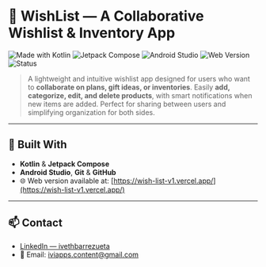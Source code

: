 # 🎁 WishList — A Collaborative Wishlist & Inventory App

![Made with Kotlin](https://img.shields.io/badge/Made%20with-Kotlin-7f52ff?logo=kotlin&logoColor=white)
![Jetpack Compose](https://img.shields.io/badge/UI-Jetpack%20Compose-4285F4?logo=android&logoColor=white)
![Android Studio](https://img.shields.io/badge/IDE-Android%20Studio-3DDC84?logo=androidstudio&logoColor=white)
![Web Version](https://img.shields.io/badge/Web-Vercel-black?logo=vercel)
![Status](https://img.shields.io/badge/Status-Active-brightgreen)

> A lightweight and intuitive wishlist app designed for users who want to **collaborate on plans, gift ideas, or inventories**. Easily **add, categorize, edit, and delete products**, with smart notifications when new items are added. Perfect for sharing between users and simplifying organization for both sides.

---

## 🚀 Built With

- **Kotlin** & **Jetpack Compose**  
- **Android Studio**, **Git** & **GitHub**  
- 🌐 Web version available at: [https://wish-list-v1.vercel.app/](https://wish-list-v1.vercel.app/)

---

## 📫 Contact

- [LinkedIn — ivethbarrezueta](https://www.linkedin.com/in/ivethbarrezueta)  
- 📧 Email: iviapps.content@gmail.com
